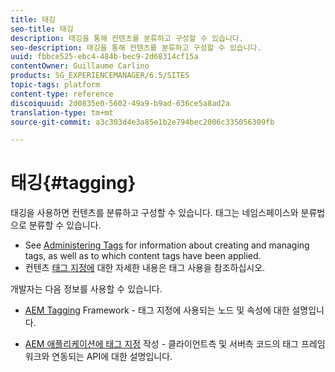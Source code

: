 ```yaml
---
title: 태깅
seo-title: 태깅
description: 태깅을 통해 컨텐츠를 분류하고 구성할 수 있습니다.
seo-description: 태깅을 통해 컨텐츠를 분류하고 구성할 수 있습니다.
uuid: fbbce525-ebc4-484b-bec9-2d68314cf15a
contentOwner: Guillaume Carlino
products: SG_EXPERIENCEMANAGER/6.5/SITES
topic-tags: platform
content-type: reference
discoiquuid: 2d0835e0-5602-49a9-b9ad-636ce5a8ad2a
translation-type: tm+mt
source-git-commit: a3c303d4e3a85e1b2e794bec2006c335056309fb

---
```



# 태깅{#tagging}

태깅을 사용하면 컨텐츠를 분류하고 구성할 수 있습니다. 태그는 네임스페이스와 분류법으로 분류할 수 있습니다.

* See [Administering Tags](/help/sites-administering/tags.md) for information about creating and managing tags, as well as to which content tags have been applied.
* 컨텐츠 [태그 지정에](/help/sites-authoring/tags.md) 대한 자세한 내용은 태그 사용을 참조하십시오.

개발자는 다음 정보를 사용할 수 있습니다.

* [AEM Tagging](/help/sites-developing/framework.md) Framework - 태그 지정에 사용되는 노드 및 속성에 대한 설명입니다.

* [AEM 애플리케이션에 태그 지정](/help/sites-developing/building.md) 작성 - 클라이언트측 및 서버측 코드의 태그 프레임워크와 연동되는 API에 대한 설명입니다.
